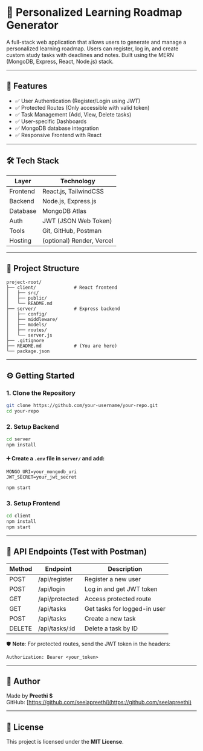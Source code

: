 # 🧠 Personalized Learning Roadmap Generator

A full-stack web application that allows users to generate and manage a personalized learning roadmap. Users can register, log in, and create custom study tasks with deadlines and notes. Built using the MERN (MongoDB, Express, React, Node.js) stack.

---

## 🚀 Features

- ✅ User Authentication (Register/Login using JWT)
- ✅ Protected Routes (Only accessible with valid token)
- ✅ Task Management (Add, View, Delete tasks)
- ✅ User-specific Dashboards
- ✅ MongoDB database integration
- ✅ Responsive Frontend with React

---

## 🛠️ Tech Stack

| Layer       | Technology             |
|-------------|------------------------|
| Frontend    | React.js, TailwindCSS  |
| Backend     | Node.js, Express.js    |
| Database    | MongoDB Atlas          |
| Auth        | JWT (JSON Web Token)   |
| Tools       | Git, GitHub, Postman   |
| Hosting     | (optional) Render, Vercel |

---

## 📁 Project Structure

```
project-root/
├── client/              # React frontend
│   ├── src/
│   ├── public/
│   └── README.md
├── server/              # Express backend
│   ├── config/
│   ├── middleware/
│   ├── models/
│   ├── routes/
│   └── server.js
├── .gitignore
├── README.md            # (You are here)
└── package.json
```

---

## ⚙️ Getting Started

### 1. Clone the Repository

```bash
git clone https://github.com/your-username/your-repo.git
cd your-repo
```

### 2. Setup Backend

```bash
cd server
npm install
```

#### ➕ Create a `.env` file in `server/` and add:

```
MONGO_URI=your_mongodb_uri
JWT_SECRET=your_jwt_secret
```

```bash
npm start
```

### 3. Setup Frontend

```bash
cd client
npm install
npm start
```

---

## 🧪 API Endpoints (Test with Postman)

| Method | Endpoint          | Description                   |
|--------|-------------------|-------------------------------|
| POST   | /api/register     | Register a new user           |
| POST   | /api/login        | Log in and get JWT token      |
| GET    | /api/protected    | Access protected route        |
| GET    | /api/tasks        | Get tasks for logged-in user  |
| POST   | /api/tasks        | Create a new task             |
| DELETE | /api/tasks/:id    | Delete a task by ID           |

🛡️ **Note**: For protected routes, send the JWT token in the headers:

```
Authorization: Bearer <your_token>
```

---

## 🙋 Author

Made by **Preethi S**  
GitHub: [https://github.com/seelapreethi](https://github.com/seelapreethi)

---

## 📄 License

This project is licensed under the **MIT License**.
